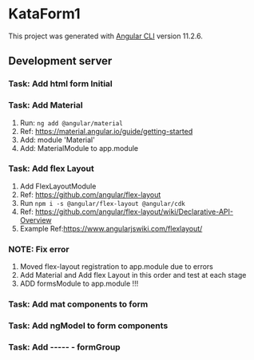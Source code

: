 # KataForm1

This project was generated with [Angular CLI](https://github.com/angular/angular-cli) version 11.2.6.

## Development server

### Task: Add html form Initial

### Task: Add Material

1. Run: ```ng add @angular/material```
2. Ref: <https://material.angular.io/guide/getting-started>
3. Add: module 'Material'
4. Add: MaterialModule to app.module

### Task: Add flex Layout

1. Add FlexLayoutModule
2. Ref: <https://github.com/angular/flex-layout>
3. Run ```npm i -s @angular/flex-layout @angular/cdk```
4. Ref: <https://github.com/angular/flex-layout/wiki/Declarative-API-Overview>
5. Example Ref:<https://www.angularjswiki.com/flexlayout/>

### NOTE: Fix error

1. Moved flex-layout registration to app.module due to errors
2. Add Material and Add flex Layout in this order and test at each stage
3. ADD formsModule to app.module !!!

### Task: Add mat components to form

### Task: Add ngModel to form components

### Task: Add ----- - formGroup
